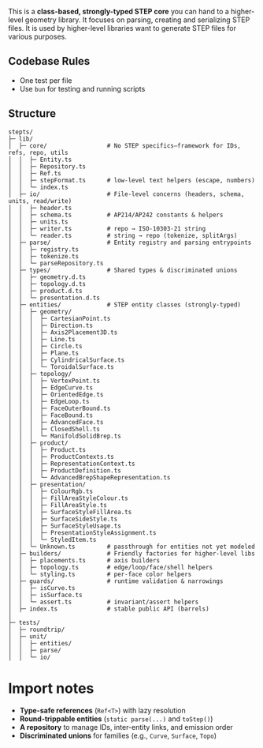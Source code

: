 This is a **class-based, strongly-typed STEP core** you can hand to a higher-level geometry library. It focuses on parsing, creating and serializing STEP files. It is used by higher-level libraries want to generate STEP files for various purposes.

## Codebase Rules

- One test per file
- Use `bun` for testing and running scripts

## Structure

```
stepts/
├─ lib/
│  ├─ core/                 # No STEP specifics—framework for IDs, refs, repo, utils
│  │  ├─ Entity.ts
│  │  ├─ Repository.ts
│  │  ├─ Ref.ts
│  │  ├─ stepFormat.ts      # low-level text helpers (escape, numbers)
│  │  └─ index.ts
│  ├─ io/                   # File-level concerns (headers, schema, units, read/write)
│  │  ├─ header.ts
│  │  ├─ schema.ts          # AP214/AP242 constants & helpers
│  │  ├─ units.ts
│  │  ├─ writer.ts          # repo → ISO-10303-21 string
│  │  └─ reader.ts          # string → repo (tokenize, splitArgs)
│  ├─ parse/                # Entity registry and parsing entrypoints
│  │  ├─ registry.ts
│  │  ├─ tokenize.ts
│  │  └─ parseRepository.ts
│  ├─ types/                # Shared types & discriminated unions
│  │  ├─ geometry.d.ts
│  │  ├─ topology.d.ts
│  │  ├─ product.d.ts
│  │  └─ presentation.d.ts
│  ├─ entities/             # STEP entity classes (strongly-typed)
│  │  ├─ geometry/
│  │  │  ├─ CartesianPoint.ts
│  │  │  ├─ Direction.ts
│  │  │  ├─ Axis2Placement3D.ts
│  │  │  ├─ Line.ts
│  │  │  ├─ Circle.ts
│  │  │  ├─ Plane.ts
│  │  │  ├─ CylindricalSurface.ts
│  │  │  └─ ToroidalSurface.ts
│  │  ├─ topology/
│  │  │  ├─ VertexPoint.ts
│  │  │  ├─ EdgeCurve.ts
│  │  │  ├─ OrientedEdge.ts
│  │  │  ├─ EdgeLoop.ts
│  │  │  ├─ FaceOuterBound.ts
│  │  │  ├─ FaceBound.ts
│  │  │  ├─ AdvancedFace.ts
│  │  │  ├─ ClosedShell.ts
│  │  │  └─ ManifoldSolidBrep.ts
│  │  ├─ product/
│  │  │  ├─ Product.ts
│  │  │  ├─ ProductContexts.ts
│  │  │  ├─ RepresentationContext.ts
│  │  │  ├─ ProductDefinition.ts
│  │  │  └─ AdvancedBrepShapeRepresentation.ts
│  │  ├─ presentation/
│  │  │  ├─ ColourRgb.ts
│  │  │  ├─ FillAreaStyleColour.ts
│  │  │  ├─ FillAreaStyle.ts
│  │  │  ├─ SurfaceStyleFillArea.ts
│  │  │  ├─ SurfaceSideStyle.ts
│  │  │  ├─ SurfaceStyleUsage.ts
│  │  │  ├─ PresentationStyleAssignment.ts
│  │  │  └─ StyledItem.ts
│  │  └─ Unknown.ts         # passthrough for entities not yet modeled
│  ├─ builders/             # Friendly factories for higher-level libs
│  │  ├─ placements.ts      # axis builders
│  │  ├─ topology.ts        # edge/loop/face/shell helpers
│  │  └─ styling.ts         # per-face color helpers
│  ├─ guards/               # runtime validation & narrowings
│  │  ├─ isCurve.ts
│  │  ├─ isSurface.ts
│  │  └─ assert.ts          # invariant/assert helpers
│  ├─ index.ts              # stable public API (barrels)
│
├─ tests/
│  ├─ roundtrip/
│  ├─ unit/
│  │  ├─ entities/
│  │  ├─ parse/
│  │  └─ io/
```

# Import notes

- **Type-safe references** (`Ref<T>`) with lazy resolution
- **Round-trippable entities** (`static parse(...)` and `toStep()`)
- **A repository** to manage IDs, inter-entity links, and emission order
- **Discriminated unions** for families (e.g., `Curve`, `Surface`, `Topo`)
